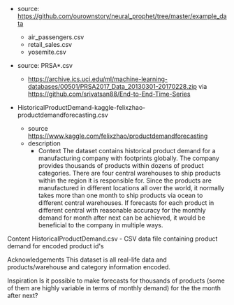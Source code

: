 * source: https://github.com/ourownstory/neural_prophet/tree/master/example_data
  * air_passengers.csv
  * retail_sales.csv
  * yosemite.csv
* source: PRSA*.csv
  * https://archive.ics.uci.edu/ml/machine-learning-databases/00501/PRSA2017_Data_20130301-20170228.zip
  via https://github.com/srivatsan88/End-to-End-Time-Series
* HistoricalProductDemand-kaggle-felixzhao-productdemandforecasting.csv

  * source https://www.kaggle.com/felixzhao/productdemandforecasting
  * description
    * Context
The dataset contains historical product demand for a manufacturing company with footprints globally. The company provides thousands of products within dozens of product categories. There are four central warehouses to ship products within the region it is responsible for. Since the products are manufactured in different locations all over the world, it normally takes more than one month to ship products via ocean to different central warehouses. If forecasts for each product in different central with reasonable accuracy for the monthly demand for month after next can be achieved, it would be beneficial to the company in multiple ways.

Content
HistoricalProductDemand.csv - CSV data file containing product demand for encoded product id's

Acknowledgements
This dataset is all real-life data and products/warehouse and category information encoded.

Inspiration
Is it possible to make forecasts for thousands of products (some of them are highly variable in terms of monthly demand) for the the month after next?
